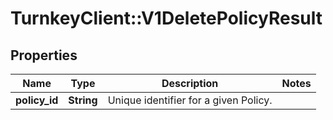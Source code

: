 # TurnkeyClient::V1DeletePolicyResult

## Properties
Name | Type | Description | Notes
------------ | ------------- | ------------- | -------------
**policy_id** | **String** | Unique identifier for a given Policy. | 

